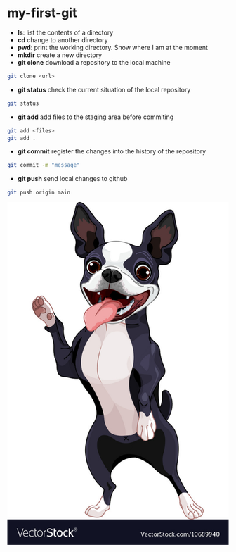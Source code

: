 # my-first-git
- **ls**: list the contents of a directory
- **cd** change to another directory
- **pwd**: print the working directory. Show where I am at the 
moment
- **mkdir** create a new directory
- **git clone** download a repository to the local machine
```bash
git clone <url>
```
- **git status** check the current situation of the local repository 
```bash 
git status 
```
- **git add** add files to the staging area before commiting
```bash
git add <files>
git add .
```
- **git commit** register the changes into the history of the repository
```bash
git commit -m "message"
```
- **git push** send local changes to github
```bash
git push origin main 
```
![Boston image](boston-terrier-standing-vector-10689940.jpg)

